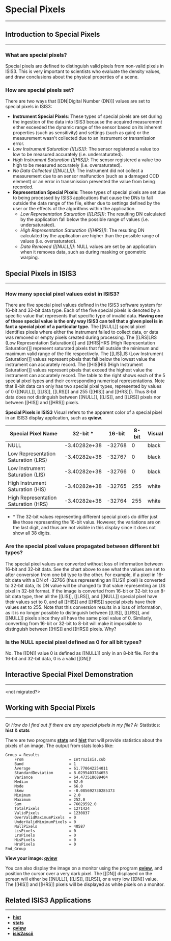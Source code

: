 # Special Pixels

---

## Introduction to Special Pixels

---

### What are special pixels?

Special pixels are defined to distinguish valid pixels from non-valid pixels in ISIS3. This is very important to scientists who evaluate the density values, and draw conclusions about the physical properties of a scene.

### How are special pixels set?

There are two ways that [[DN|Digital Number (DN)]] values are set to special pixels in ISIS3: 

*  **Instrument Special Pixels**: These types of special pixels are set during the ingestion of the data into ISIS3 because the acquired measurement either exceeded the dynamic range of the sensor based on its inherent properties (such as sensitivity) and settings (such as gain) or the measurement wasn't collected due to an instrument or transmission error. 
  * *Low Instrument Saturation ([[LIS]])*: The sensor registered a value too low to be measured accurately (i.e. undersaturated).
  * *High Instrument Saturation ([[HIS]])*: The sensor registered a value too high to be measured accurately (i.e. oversaturated).
  * *No Data Collected ([[NULL]])*: The instrument did not collect a measurement due to an sensor malfunction (such as a damaged CCD element) or an error in transmission prevented the value from being recorded. 
* **Representation Special Pixels**: These types of special pixels are set due to being processed by ISIS3 applications that cause the DNs to fall outside the data range of the file, either due to settings defined by the user or the effects of the algorithms within the application. 
  * *Low Representation Saturation ([[LRS]])*: The resulting DN calculated by the application fall below the possible range of values (i.e. undersaturated).
  * *High Representation Saturation ([[HRS]])*: The resulting DN calculated by the application are higher than the possible range of values (i.e. oversaturated).
  * *Data Removed ([[NULL]])*: NULL values are set by an application when it removes data, such as during masking or geometric warping.

## Special Pixels in ISIS3

---

### How many special pixel values exist in ISIS3?

There are five special pixel values defined in the ISIS3 software system for 16-bit and 32-bit data type. Each of the five special pixels is denoted by a specific value that represents that specific type of invalid data. **Having one of these special value is the only way ISIS3 can tell that a given pixel is in fact a special pixel of a particular type.** The [[NULL]] special pixel identifies pixels where either the instrument failed to collect data, or data was removed or empty pixels created during processing. The [[LRS|LRS (Low Representation Saturation)]] and [[HRS|HRS (High Representation Saturation)]] represent saturated pixels that fall outside the minimum and maximum valid range of the file respectively. The [[LIS|LIS (Low Instrument Saturation)]] values represent pixels that fall below the lowest value the instrument can accurately record. The [[HIS|HIS (High Instrument Saturation)]] values represent pixels that exceed the highest value the instrument can accurately record. The table to the right shows each of the 5 special pixel types and their corresponding numerical representations. Note that 8-bit data can only has two special pixel types, represented by values of 0 ([[NULL]], [[LIS]], [[LRS]]) and 255 ([[HIS]] and [[HRS]]). Thus 8-bit data does not distinguish between [[NULL]], [[LIS]], and [[LRS]] pixels nor between [[HIS]] and [[HRS]] pixels. 

**Special Pixels in ISIS3** Visual refers to the apparent color of a special pixel in an ISIS3 display application, such as **qview**. 

| **Special Pixel Name** | **32-bit** \* | **16-bit** | **8-bit** | **Visual** | 
|---|---|---|---|---|
| NULL | -3.40282e+38 | -32768 | 0 | black |
| Low Representation Saturation (LRS) | -3.40282e+38 | -32767 | 0 | black |
| Low Instrument Saturation (LIS) | -3.40282e+38 | -32766 | 0 | black |
| High Instrument Saturation (HIS) | -3.40282e+38 | -32765 | 255 | white |
| High Representation Saturation (HRS) | -3.40282e+38 | -32764 | 255 | white |

* \* The 32-bit values representing different special pixels do differ just like those representing the 16-bit valus. However, the variations are on the last digit, and thus are not visible in this display since it does not show all 38 digits.

### Are the special pixel values propagated between different bit types?

The special pixel values are converted without loss of information between 16-bit and 32-bit data. See the chart above to see what the values are set to after conversion from one bit type to the other. For example, if a pixel in 16-bit data with a DN of -32766 (thus representing an [[LIS]] pixel) is converted to 32-bit data, its DN value will be changed to that value representing an LIS pixel in 32-bit format. If the image is converted from 16-bit or 32-bit to an 8-bit data type, then all the [[LIS]], [[LRS]], and [[NULL]] special pixel have their values set to 0, and all [[HIS]] and [[HRS]] special pixels have their values set to 255. Note that this conversion results in a loss of information, as it is no longer possible to distinguish between [[LIS]], [[LRS]], and [[NULL]] pixels since they all have the same pixel value of 0. Similarly, converting from 16-bit or 32-bit to 8-bit will make it impossible to distinguish between [[HIS]] and [[HRS]] pixels. Why? 

### Is the NULL special pixel defined as 0 for all bit types?

No. The [[DN]] value 0 is defined as [[NULL]] only in an 8-bit file. For the 16-bit and 32-bit data, 0 is a valid [[DN]]!

## Interactive Special Pixel Demonstration

---

<not migrated?>

## Working with Special Pixels

---

Q: *How do I find out if there are any special pixels in my file?*
A: Statistics: **hist** & **stats**



There are two programs [**stats**](https://isis.astrogeology.usgs.gov/Application/presentation/Tabbed/stats/stats.html) and [**hist**](https://isis.astrogeology.usgs.gov/Application/presentation/Tabbed/hist/hist.html) that will provide statistics about the pixels of an image. The output from stats looks like:

~~~
Group = Results
    From                    = Intro2isis.cub
    Band                    = 1
    Average                 = 61.770642254011
    StandardDeviation       = 8.0295403784653
    Variance                = 64.473518689404
    Median                  = 62.0
    Mode                    = 66.0
    Skew                    = -0.085692730285373
    Minimum                 = 2.0
    Maximum                 = 252.0
    Sum                     = 76029592.0
    TotalPixels             = 1271424
    ValidPixels             = 1230837
    OverValidMaximumPixels  = 0
    UnderValidMinimumPixels = 0
    NullPixels              = 40587
    LisPixels               = 0
    LrsPixels               = 0
    HisPixels               = 0
    HrsPixels               = 0
End_Group
~~~

**View your image: [qview](http://isis.astrogeology.usgs.gov/Application/presentation/Tabbed/qview/qview.html)**

You can also display the image on a monitor using the program [**qview**](http://isis.astrogeology.usgs.gov/Application/presentation/Tabbed/qview/qview.html), and position the cursor over a very dark pixel. The [[DN]] displayed on the screen will either be [[NULL]], [[LIS]], [[LRS]], or a very low [[DN]] value. The [[HIS]] and [[HRS]] pixels will be displayed as white pixels on a monitor.

## Related ISIS3 Applications

---

* [**hist**](https://isis.astrogeology.usgs.gov/Application/presentation/Tabbed/hist/hist.html)
* [**stats**](https://isis.astrogeology.usgs.gov/Application/presentation/Tabbed/stats/stats.html)
* [**qview**](http://isis.astrogeology.usgs.gov/Application/presentation/Tabbed/qview/qview.html)
* [**isis2ascii**](http://isis.astrogeology.usgs.gov/Application/presentation/Tabbed/isis2ascii/isis2ascii.html)